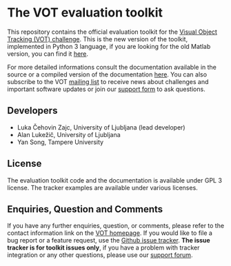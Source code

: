
The VOT evaluation toolkit
==========================

This repository contains the official evaluation toolkit for the [Visual Object Tracking (VOT) challenge](http://votchallenge.net/). This is the new version of the toolkit, implemented in Python 3 language, if you are looking for the old Matlab version, you can find it [here](https://github.com/vicoslab/toolkit).

For more detailed informations consult the documentation available in the source or a compiled version of the documentation [here](http://www.votchallenge.net/howto/). You can also subscribe to the VOT [mailing list](https://service.ait.ac.at/mailman/listinfo/votchallenge) to receive news about challenges and important software updates or join our [support form](https://groups.google.com/forum/?hl=en#!forum/votchallenge-help) to ask questions.

Developers
----------

* Luka Čehovin Zajc, University of Ljubljana (lead developer)
* Alan Lukežič, University of Ljubljana
* Yan Song, Tampere University

License
-------

The evaluation toolkit code and the documentation is available under GPL 3 license. The tracker examples are available under various licenses.

Enquiries, Question and Comments
--------------------------------

If you have any further enquiries, question, or comments, please refer to the contact information link on the [VOT homepage](http://votchallenge.net/). If you would like to file a bug report or a feature request, use the  [Github issue tracker](https://github.com/vicoslab/toolkit/issues). **The issue tracker is for toolkit issues only**, if you have a problem with tracker integration or any other questions, please use our [support forum](https://groups.google.com/forum/?hl=en#!forum/votchallenge-help).
